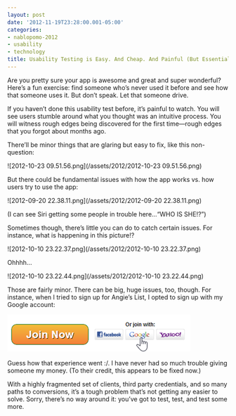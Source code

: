 ```yaml
---
layout: post
date: '2012-11-19T23:28:00.001-05:00'
categories:
- nablopomo-2012
- usability
- technology
title: Usability Testing is Easy. And Cheap. And Painful (But Essential!)
---
```


Are you pretty sure your app is awesome and great and super wonderful? Here’s a fun exercise: find someone who’s never used it before and see how that someone uses it. But don’t speak. Let that someone drive.

If you haven’t done this usability test before, it’s painful to watch. You will see users stumble around what you thought was an intuitive process. You will witness rough edges being discovered for the first time—rough edges that you forgot about months ago.

There’ll be minor things that are glaring but easy to fix, like this non-question: 

![2012-10-23 09.51.56.png](/assets/2012/2012-10-23 09.51.56.png)

But there could be fundamental issues with how the app works vs. how users try to use the app:

![2012-09-20 22.38.11.png](/assets/2012/2012-09-20 22.38.11.png)  

(I can see Siri getting some people in trouble here...“WHO IS SHE!?”)

Sometimes though, there’s little you can do to catch certain issues. For instance, what is happening in this picture!?

![2012-10-10 23.22.37.png](/assets/2012/2012-10-10 23.22.37.png)

Ohhhh...

![2012-10-10 23.22.44.png](/assets/2012/2012-10-10 23.22.44.png)  

Those are fairly minor. There can be big, huge issues, too, though. For instance, when I tried to sign up for Angie’s List, I opted to sign up with my Google account:

![join](/assets/2012/join-2.png)

Guess how that experience went :/. I have never had so much trouble giving someone my money. (To their credit, this appears to be fixed now.)

With a highly fragmented set of clients, third party credentials, and so many paths to conversions, it’s a tough problem that’s not getting any easier to solve. Sorry, there’s no way around it: you’ve got to test, test, and test some more.
